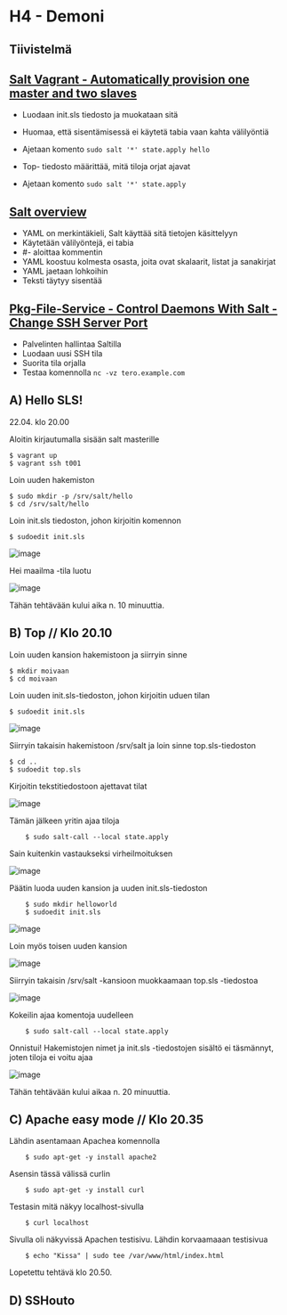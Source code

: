 # H4 - Demoni

## Tiivistelmä

## [Salt Vagrant - Automatically provision one master and two slaves](https://terokarvinen.com/2023/salt-vagrant/#infra-as-code---your-wishes-as-a-text-file)

- Luodaan init.sls tiedosto ja muokataan sitä
- Huomaa, että sisentämisessä ei käytetä tabia vaan kahta välilyöntiä
- Ajetaan komento ```sudo salt '*' state.apply hello```

- Top- tiedosto määrittää, mitä tiloja orjat ajavat
- Ajetaan komento ```sudo salt '*' state.apply```

## [Salt overview](https://docs.saltproject.io/salt/user-guide/en/latest/topics/overview.html#rules-of-yaml)

- YAML on merkintäkieli, Salt käyttää sitä tietojen käsittelyyn
- Käytetään välilyöntejä, ei tabia
- #- aloittaa kommentin
- YAML koostuu kolmesta osasta, joita ovat skalaarit, listat ja sanakirjat
- YAML jaetaan lohkoihin
- Teksti täytyy sisentää

## [Pkg-File-Service - Control Daemons With Salt - Change SSH Server Port](https://terokarvinen.com/2018/04/03/pkg-file-service-control-daemons-with-salt-change-ssh-server-port/?fromSearch=karvinen%20salt%20ssh)

- Palvelinten hallintaa Saltilla
- Luodaan uusi SSH tila
- Suorita tila orjalla
- Testaa komennolla ```nc -vz tero.example.com```



## A) Hello SLS!

22.04. klo 20.00

Aloitin kirjautumalla sisään salt masterille

    $ vagrant up
    $ vagrant ssh t001

Loin uuden hakemiston

    $ sudo mkdir -p /srv/salt/hello
    $ cd /srv/salt/hello

Loin init.sls tiedoston, johon kirjoitin komennon

    $ sudoedit init.sls
    
![image](https://github.com/bhd471/Palvelinten-hallinta/assets/148760837/0febe42b-d80e-4736-b7af-9199725c0d07)

Hei maailma -tila luotu

![image](https://github.com/bhd471/Palvelinten-hallinta/assets/148760837/868c575f-8284-4c34-bad7-f89d0c8b4adf)

Tähän tehtävään kului aika n. 10 minuuttia.

## B) Top // Klo 20.10

Loin uuden kansion hakemistoon ja siirryin sinne

    $ mkdir moivaan
    $ cd moivaan

Loin uuden init.sls-tiedoston, johon kirjoitin uduen tilan

    $ sudoedit init.sls

![image](https://github.com/bhd471/Palvelinten-hallinta/assets/148760837/c9091216-5339-4503-bdf2-f0fba0ddb26c)

Siirryin takaisin hakemistoon /srv/salt ja loin sinne top.sls-tiedoston

    $ cd ..
    $ sudoedit top.sls

Kirjoitin tekstitiedostoon ajettavat tilat 

![image](https://github.com/bhd471/Palvelinten-hallinta/assets/148760837/73be53cb-39f7-4b04-8ee0-fc0272cc0d66)

Tämän jälkeen yritin ajaa tiloja 

        $ sudo salt-call --local state.apply

Sain kuitenkin vastaukseksi virheilmoituksen 

![image](https://github.com/bhd471/Palvelinten-hallinta/assets/148760837/e8705bd5-5937-4273-ae28-d21a31d446ff)

Päätin luoda uuden kansion ja uuden init.sls-tiedoston

        $ sudo mkdir helloworld
        $ sudoedit init.sls

![image](https://github.com/bhd471/Palvelinten-hallinta/assets/148760837/9a804e5e-2fe7-4c38-8078-e6c506a59aa2)

Loin myös toisen uuden kansion



![image](https://github.com/bhd471/Palvelinten-hallinta/assets/148760837/bceece3c-2fd7-4436-b7b8-c3e48e0632a2)

Siirryin takaisin /srv/salt -kansioon muokkaamaan top.sls -tiedostoa

![image](https://github.com/bhd471/Palvelinten-hallinta/assets/148760837/633c198f-3ccc-4e51-8464-c2b46285c31f)

Kokeilin ajaa komentoja uudelleen 

        $ sudo salt-call --local state.apply

Onnistui! Hakemistojen nimet ja init.sls -tiedostojen sisältö ei täsmännyt, joten tiloja ei voitu ajaa

![image](https://github.com/bhd471/Palvelinten-hallinta/assets/148760837/995fc100-aa27-45f2-8d43-ac8cd5ea190e)

Tähän tehtävään kului aikaa n. 20 minuuttia.

## C) Apache easy mode // Klo 20.35

Lähdin asentamaan Apachea komennolla

        $ sudo apt-get -y install apache2

Asensin tässä välissä curlin

        $ sudo apt-get -y install curl 

Testasin mitä näkyy localhost-sivulla

        $ curl localhost

Sivulla oli näkyvissä Apachen testisivu. Lähdin korvaamaaan testisivua

        $ echo "Kissa" | sudo tee /var/www/html/index.html
    
Lopetettu tehtävä klo 20.50.
    
## D) SSHouto


